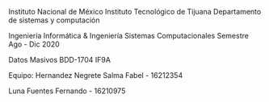 Instituto Nacional de México
Instituto Tecnológico de Tijuana
Departamento de sistemas y computación

Ingeniería Informática &
Ingeniería Sistemas Computacionales
Semestre Ago - Dic 2020

Datos Masivos
BDD-1704 IF9A

Equipo:
Hernandez Negrete Salma Fabel - 16212354

Luna Fuentes Fernando - 16210975

